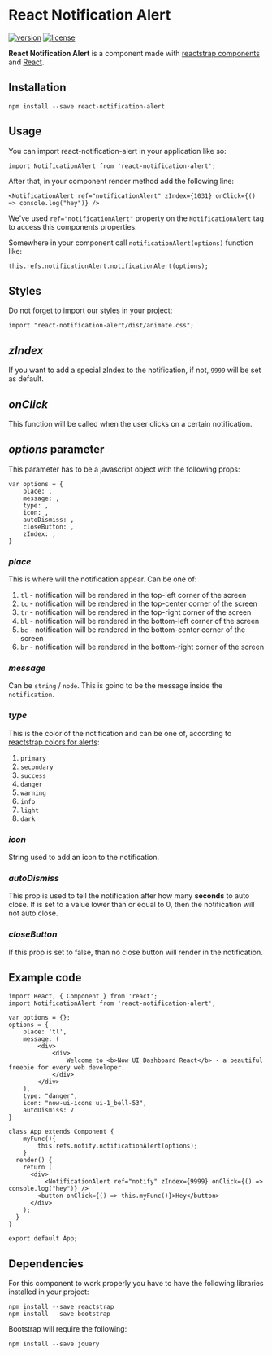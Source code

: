 # React Notification Alert
[![version][version-badge]][CHANGELOG] [![license][license-badge]][LICENSE]

**React Notification Alert** is a component made with [reactstrap components](https://reactstrap.github.io/) and [React](https://reactjs.org/).

## Installation

`npm install --save react-notification-alert`

## Usage
You can import react-notification-alert in your application like so:

`import NotificationAlert from 'react-notification-alert';`

After that, in your component render method add the following line:

`<NotificationAlert ref="notificationAlert" zIndex={1031} onClick={() => console.log("hey")} />`

We've used `ref="notificationAlert"` property on the `NotificationAlert` tag to access this components properties.

Somewhere in your component call `notificationAlert(options)` function like:

`this.refs.notificationAlert.notificationAlert(options);`

## Styles

Do not forget to import our styles in your project:
```
import "react-notification-alert/dist/animate.css";
```

## *zIndex*
If you want to add a special zIndex to the notification, if not, `9999` will be set as default.

## *onClick*
This function will be called when the user clicks on a certain notification.

## *options* parameter

This parameter has to be a javascript object with the following props:

```
var options = {
    place: ,
    message: ,
    type: ,
    icon: ,
    autoDismiss: ,
    closeButton: ,
    zIndex: ,
}
```

### *place*
This is where will the notification appear. Can be one of:
1. `tl` - notification will be rendered in the top-left corner of the screen
2. `tc` - notification will be rendered in the top-center corner of the screen
3. `tr` - notification will be rendered in the top-right corner of the screen
4. `bl` - notification will be rendered in the bottom-left corner of the screen
5. `bc` - notification will be rendered in the bottom-center corner of the screen
6. `br` - notification will be rendered in the bottom-right corner of the screen

### *message*
Can be `string` / `node`. This is goind to be the message inside the `notification`.

### *type*
This is the color of the notification and can be one of, according to [reactstrap colors for alerts](https://reactstrap.github.io/components/alerts/):
1. `primary`
2. `secondary`
3. `success`
4. `danger`
5. `warning`
6. `info`
7. `light`
8. `dark`

### *icon*
String used to add an icon to the notification.

### *autoDismiss*
This prop is used to tell the notification after how many **seconds** to auto close.
If is set to a value lower than or equal to 0, then the notification will not auto close.

### *closeButton*
If this prop is set to false, than no close button will render in the notification.

## Example code

```
import React, { Component } from 'react';
import NotificationAlert from 'react-notification-alert';

var options = {};
options = {
    place: 'tl',
    message: (
        <div>
            <div>
                Welcome to <b>Now UI Dashboard React</b> - a beautiful freebie for every web developer.
            </div>
        </div>
    ),
    type: "danger",
    icon: "now-ui-icons ui-1_bell-53",
    autoDismiss: 7
}

class App extends Component {
    myFunc(){
        this.refs.notify.notificationAlert(options);
    }
  render() {
    return (
      <div>
          <NotificationAlert ref="notify" zIndex={9999} onClick={() => console.log("hey")} />
        <button onClick={() => this.myFunc()}>Hey</button>
      </div>
    );
  }
}

export default App;
```

## Dependencies

For this component to work properly you have to have the following libraries installed in your project:

```
npm install --save reactstrap
npm install --save bootstrap
```
Bootstrap will require the following:
```
npm install --save jquery
```


[CHANGELOG]: ./CHANGELOG.md

[LICENSE]: ./LICENSE.md
[version-badge]: https://img.shields.io/badge/version-0.0.12-blue.svg
[license-badge]: https://img.shields.io/badge/license-MIT-blue.svg
